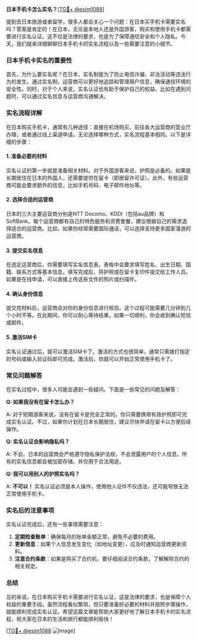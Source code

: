 **日本手机卡怎么实名？**[[TG💪+ @esim1088](https://t.me/s/esim1088)]

提到去日本旅游或者留学，很多人都会关心一个问题：在日本买手机卡需要实名吗？答案是肯定的！在日本，无论是本地人还是外国游客，购买和使用手机卡都需要进行实名认证。这不仅是法律的要求，也是为了保障通信安全和个人隐私。今天，我们就来详细聊聊日本手机卡的实名流程以及一些需要注意的小细节。

### 日本手机卡实名的重要性

首先，为什么要实名呢？在日本，实名制是为了防止电信诈骗、非法活动等违法行为的发生。通过实名制，运营商可以更好地追踪和管理用户信息，确保通信环境的安全性。同时，对于个人来说，实名认证也有助于保护自己的权益。比如在遇到问题时，可以通过实名信息与运营商沟通解决。

### 实名流程详解

在日本购买手机卡，通常有几种途径：直接在机场购买、前往各大运营商的营业厅办理，或者通过线上渠道申请。无论选择哪种方式，实名流程基本相同。以下是详细的步骤：

#### 1. 准备必要的材料

实名认证的第一步就是准备相关材料。对于外国游客来说，护照是必备的。如果是长期居住在日本的外国人，还需要提供在留卡（即居留许可证）。此外，有些运营商可能会要求额外的信息，比如手机号码、电子邮件地址等。

#### 2. 选择合适的运营商

日本的三大主要运营商分别是NTT Docomo、KDDI（包括au品牌）和SoftBank。每个运营商都有自己的特色服务和资费套餐，建议根据自己的需求选择适合的运营商。比如，如果你经常需要国际通话，可以选择支持更多国家漫游的运营商。

#### 3. 提交实名信息

在选定运营商后，你需要填写实名信息表。表格中会要求填写姓名、出生日期、国籍、联系方式等基本信息。填写完成后，将护照或在留卡复印件提交给工作人员。如果是在线申请，可以直接上传这些文件的照片或扫描件。

#### 4. 确认身份信息

提交完材料后，运营商会对你的身份信息进行核验。这个过程可能需要几分钟到几个小时不等。在此期间，你可以耐心等待结果。如果一切顺利，你会收到确认短信或邮件。

#### 5. 激活SIM卡

实名认证通过后，就可以激活SIM卡了。激活的方式也很简单，通常只需拨打指定的号码或输入验证码即可完成。激活后，你就可以开始正常使用手机卡了。

### 常见问题解答

在实名过程中，很多人可能会遇到一些疑问。下面是一些常见的问题及解答：

**Q: 如果我没有在留卡怎么办？**

A: 对于短期游客来说，没有在留卡是完全正常的。你只需要携带有效护照即可完成实名认证。不过，如果你计划在日本长期居住，建议尽快申请在留卡以方便后续操作。

**Q: 实名认证会影响隐私吗？**

A: 不会。日本的运营商会严格遵守隐私保护法规，不会泄露用户的个人信息。所有的实名信息都会被加密存储，并仅用于合法用途。

**Q: 我可以用别人的护照实名吗？**

A: **不可以！** 实名认证必须是本人操作，使用他人证件不仅违法，还可能导致无法正常使用手机卡。

### 实名后的注意事项

实名认证完成后，还有一些事情需要注意：

1. **定期检查账单**：确保每月的账单金额正常，避免不必要的费用。
2. **更新信息**：如果个人信息发生变化（如地址变更），应及时通知运营商更新资料。
3. **注意合约条款**：如果是购买了合约机，要仔细阅读合约条款，了解解除合约的相关规定。

### 总结

总的来说，在日本购买手机卡需要进行实名认证，这是法律的要求，也是保障个人权益的重要手段。虽然流程看似繁琐，但只要准备好必要的材料并按照步骤操作，就能顺利完成实名认证。希望这篇文章能帮助大家更好地了解日本手机卡的实名流程，祝大家在日本的生活和旅行都能顺利愉快！

[[TG💪+ @esim1088](https://t.me/s/esim1088) ![Image](https://i.postimg.cc/4NQfJmqS/Snipaste-2025-05-13-00-14-12.png)]